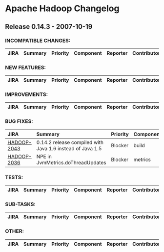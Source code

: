 # Apache Hadoop Changelog

## Release 0.14.3 - 2007-10-19

### INCOMPATIBLE CHANGES:

| JIRA | Summary | Priority | Component | Reporter | Contributor |
|:---- |:---- | :--- |:---- |:---- |:---- |


### NEW FEATURES:

| JIRA | Summary | Priority | Component | Reporter | Contributor |
|:---- |:---- | :--- |:---- |:---- |:---- |


### IMPROVEMENTS:

| JIRA | Summary | Priority | Component | Reporter | Contributor |
|:---- |:---- | :--- |:---- |:---- |:---- |


### BUG FIXES:

| JIRA | Summary | Priority | Component | Reporter | Contributor |
|:---- |:---- | :--- |:---- |:---- |:---- |
| [HADOOP-2043](https://issues.apache.org/jira/browse/HADOOP-2043) | 0.14.2 release compiled with Java 1.6 instead of Java 1.5 |  Blocker | build | Doug Cutting | Doug Cutting |
| [HADOOP-2036](https://issues.apache.org/jira/browse/HADOOP-2036) | NPE in JvmMetrics.doThreadUpdates |  Blocker | metrics | Koji Noguchi | Nigel Daley |


### TESTS:

| JIRA | Summary | Priority | Component | Reporter | Contributor |
|:---- |:---- | :--- |:---- |:---- |:---- |


### SUB-TASKS:

| JIRA | Summary | Priority | Component | Reporter | Contributor |
|:---- |:---- | :--- |:---- |:---- |:---- |


### OTHER:

| JIRA | Summary | Priority | Component | Reporter | Contributor |
|:---- |:---- | :--- |:---- |:---- |:---- |


